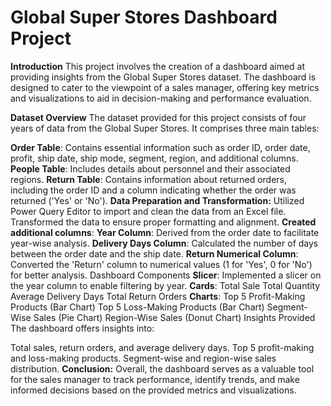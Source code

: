 <h1>Global Super Stores Dashboard Project</h1>

**Introduction**
This project involves the creation of a dashboard aimed at providing insights from the Global Super Stores dataset. The dashboard is designed to cater to the viewpoint of a sales manager, offering key metrics and visualizations to aid in decision-making and performance evaluation.

**Dataset Overview**
The dataset provided for this project consists of four years of data from the Global Super Stores. It comprises three main tables:

**Order Table**: Contains essential information such as order ID, order date, profit, ship date, ship mode, segment, region, 
                 and additional columns.
**People Table**: Includes details about personnel and their associated regions.
**Return Table**: Contains information about returned orders, including the order ID and a column indicating whether the 
                  order was returned ('Yes' or 'No').
**Data Preparation and Transformation:**
                  Utilized Power Query Editor to import and clean the data from an Excel file.
                  Transformed the data to ensure proper formatting and alignment.
**Created additional columns**:
**Year Column**: Derived from the order date to facilitate year-wise analysis.
**Delivery Days Column**: Calculated the number of days between the order date and the ship date.
**Return Numerical Column**: Converted the 'Return' column to numerical values (1 for 'Yes', 0 for 'No') for better analysis.
                              Dashboard Components
**Slicer**: Implemented a slicer on the year column to enable filtering by year.
**Cards**:
         Total Sale
         Total Quantity
         Average Delivery Days
         Total Return Orders
**Charts**:
         Top 5 Profit-Making Products (Bar Chart)
         Top 5 Loss-Making Products (Bar Chart)
         Segment-Wise Sales (Pie Chart)
         Region-Wise Sales (Donut Chart)
         Insights Provided
         The dashboard offers insights into:

Total sales, return orders, and average delivery days.
Top 5 profit-making and loss-making products.
Segment-wise and region-wise sales distribution.
**Conclusion:**
           Overall, the dashboard serves as a valuable tool for the sales manager to track performance, identify trends, and 
           make informed decisions based on the provided metrics and visualizations.

